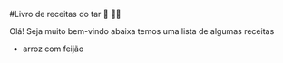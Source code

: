 #Livro de receitas do tar :cookie: :man_cook:

Olá! Seja muito bem-vindo abaixa temos uma lista de algumas receitas

 - arroz com feijão

